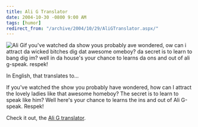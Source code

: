 ```yaml
---
title: Ali G Translator
date: 2004-10-30 -0800 9:00 AM
tags: [humor]
redirect_from: "/archive/2004/10/29/AliGTranslator.aspx/"
---
```


![Ali G](/images/AliG.jpg)if you've watched da show yous probably ave
wondered, ow can i attract da wicked bitches dig dat awesome omeboy? da
secret is to learn to bang dig im? well in da house's your chance to
learns da ons and out of ali g-speak. respek!

In English, that translates to...

If you've watched the show you probably have wondered, how can I attract
the lovely ladies like that awesome homeboy? The secret is to learn to
speak like him? Well here's your chance to learns the ins and out of Ali
G-speak. Respek!

Check it out, the [Ali G translator](http://www.mackers.com/alig/).

